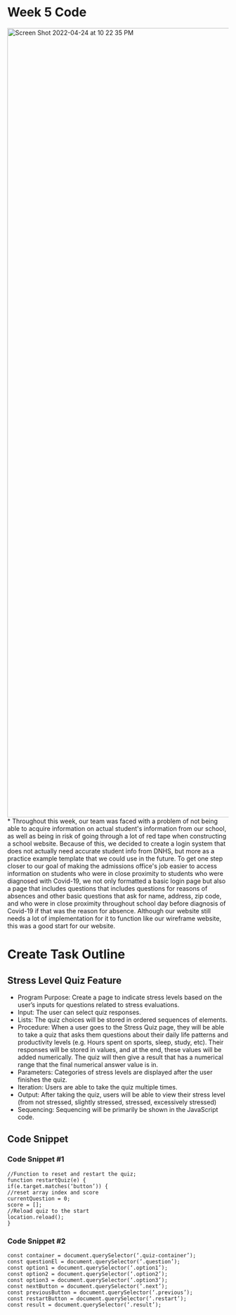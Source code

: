 # Week 5 Code
<img width="1792" alt="Screen Shot 2022-04-24 at 10 22 35 PM" src="https://user-images.githubusercontent.com/89220424/165025567-eb3160bd-74c6-45d5-9986-9680afa2ed07.png">
* Throughout this week, our team was faced with a problem of not being able to acquire information on actual student's information from our school, as well as being in risk of going through a lot of red tape when constructing a school website. Because of this, we decided to create a login system that does not actually need accurate student info from DNHS, but more as a practice example template that we could use in the future. To get one step closer to our goal of making the admissions office's job easier to access information on students who were in close proximity to students who were diagnosed with Covid-19, we not only formatted a basic login page but also a page that includes questions that includes questions for reasons of absences and other basic questions that ask for name, address, zip code, and who were in close proximity throughout school day before diagnosis of Covid-19 if that was the reason for absence. Although our website still needs a lot of implementation for it to function like our wireframe website, this was a good start for our website.

# Create Task Outline
## Stress Level Quiz Feature
- Program Purpose: Create a page to indicate stress levels based on the user’s inputs for questions related to stress evaluations.
- Input: The user can select quiz responses.
- Lists: The quiz choices will be stored in ordered sequences of elements.
- Procedure: When a user goes to the Stress Quiz page, they will be able to take a quiz that asks them questions about their daily life patterns and productivity levels (e.g. Hours spent on sports, sleep, study, etc). Their responses will be stored in values, and at the end, these values will be added numerically. The quiz will then give a result that has a numerical range that the final numerical answer value is in.
- Parameters: Categories of stress levels are displayed after the user finishes the quiz.
- Iteration: Users are able to take the quiz multiple times.
- Output: After taking the quiz, users will be able to view their stress level (from not stressed, slightly stressed, stressed, excessively stressed)
- Sequencing: Sequencing will be primarily be shown in the JavaScript code.
## Code Snippet
### Code Snippet #1
```
//Function to reset and restart the quiz;
function restartQuiz(e) {
if(e.target.matches(‘button’)) {
//reset array index and score
currentQuestion = 0;
score = [];
//Reload quiz to the start
location.reload();
}
```
### Code Snippet #2
```
const container = document.querySelector(‘.quiz-container’);
const questionEl = document.querySelector(‘.question’);
const option1 = document.querySelector(‘.option1’);
const option2 = document.querySelector(‘.option2’);
const option3 = document.querySelector(‘.option3’);
const nextButton = document.querySelector(‘.next’);
const previousButton = document.querySelector(‘.previous’);
const restartButton = document.querySelector(‘.restart’);
const result = document.querySelector(‘.result’);
```


